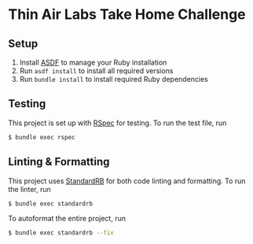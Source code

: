 # Thin Air Labs Take Home Challenge

## Setup
1. Install [ASDF](https://asdf-vm.com/) to manage your Ruby installation
2. Run `asdf install` to install all required versions
3. Run `bundle install` to install required Ruby dependencies

## Testing
This project is set up with [RSpec](https://rspec.info/) for testing. To run the test file, run
```bash
$ bundle exec rspec
```

## Linting & Formatting
This project uses [StandardRB](https://github.com/testdouble/standard) for both code linting and formatting.
To run the linter, run
```bash
$ bundle exec standardrb
```
To autoformat the entire project, run
```bash
$ bundle exec standardrb --fix
```
